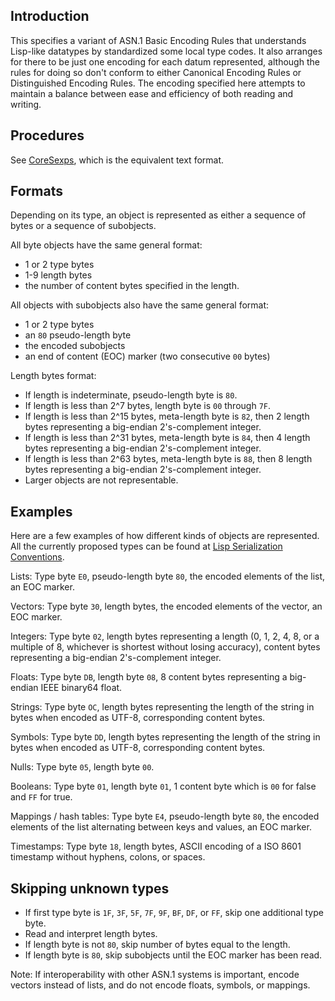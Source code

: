 ## Introduction

This specifies a variant of ASN.1 Basic Encoding Rules that understands Lisp-like datatypes
by standardized some local type codes.
It also arranges for there to be just one encoding for each datum represented, although
the rules for doing so don't conform to either Canonical Encoding Rules or Distinguished Encoding Rules.
The encoding specified here attempts to maintain a balance between ease and efficiency of both reading
and writing.

## Procedures

See [CoreSexps](CoreSexps.md), which is the equivalent text format.

## Formats

Depending on its type, an object is represented as either a sequence
of bytes or a sequence of subobjects.

All byte objects have the same general format:

  * 1 or 2 type bytes
  * 1-9 length bytes
  * the number of content bytes specified in the length.

All objects with subobjects also have the same general format:

  * 1 or 2 type bytes
  * an `80` pseudo-length byte
  * the encoded subobjects
  * an end of content (EOC) marker (two consecutive <code>00</code> bytes)

Length bytes format:

  * If length is indeterminate, pseudo-length byte is `80`.
  * If length is less than 2^7 bytes, length byte is `00` through `7F`.
  * If length is less than 2^15 bytes, meta-length byte is `82`, then 2 length bytes
    representing a big-endian 2's-complement integer.
  * If length is less than 2^31 bytes, meta-length byte is `84`, then 4 length bytes
    representing a big-endian 2's-complement integer.
  * If length is less than 2^63 bytes, meta-length byte is `88`, then 8 length bytes
    representing a big-endian 2's-complement integer.
  * Larger objects are not representable.

## Examples

Here are a few examples of how different kinds of objects are represented.
All the currently proposed types can be found at [Lisp Serialization Conventions](http://tinyurl.com/asn1-ler).

Lists:  Type byte `E0`,
pseudo-length byte `80`,
the encoded elements of the list,
an EOC marker.

Vectors:  Type byte `30`,
length bytes,
the encoded elements of the vector,
an EOC marker.

Integers:  Type byte `02`,
length bytes representing a length (0, 1, 2, 4, 8, or a multiple of 8,
whichever is shortest without losing accuracy),
content bytes representing a big-endian 2's-complement integer.

Floats:  Type byte `DB`,
length byte `08`,
8 content bytes representing a big-endian IEEE binary64 float.

Strings:  Type byte `OC`,
length bytes representing the length of the string in bytes
when encoded as UTF-8,
corresponding content bytes.

Symbols:  Type byte `DD`,
length bytes representing the length of the string in bytes
when encoded as UTF-8,
corresponding content bytes.

Nulls:  Type byte `05`,
length byte `00`.

Booleans:  Type byte `01`,
length byte `01`,
1 content byte which is `00` for false and `FF` for true.

Mappings / hash tables:  Type byte `E4`,
pseudo-length byte `80`,
the encoded elements of the list
alternating between keys and values,
an EOC marker.

Timestamps: Type byte `18`,
length bytes,
ASCII encoding of a ISO 8601 timestamp
without hyphens, colons, or spaces.

## Skipping unknown types

  * If first type byte is `1F`, `3F`, `5F`, `7F`, `9F`, `BF`, `DF`, or `FF`,
    skip one additional type byte.
  * Read and interpret length bytes.
  * If length byte is not `80`, skip number of bytes equal to the length.
  * If length byte is `80`, skip subobjects until the EOC marker has been read.
  
Note:  If interoperability with other ASN.1 systems is important, encode vectors instead of lists,
and do not encode floats, symbols, or mappings.
